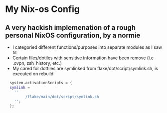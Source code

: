 # My Nix-os Config

## A very hackish implemenation of a rough personal NixOS configuration, by a normie

- I categoried different functions/purposes into separate modules as I saw fit
- Certain files/dotiles with sensitive information have been remove (i.e .ovpn, zsh_history, etc.)
- My cared for dotfiles are symlinked from flake/dot/script/symlink.sh, is executed on rebuild

```nix
  system.activationScripts = {
  symlink =
    ''
  		 /flake/main/dot/script/symlink.sh
    '';
  };
```
